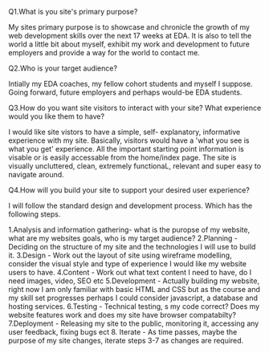 Q1.What is you site's primary purpose?

My sites primary purpose is to showcase and chronicle the growth of my web development skills over the next 17 weeks at EDA. It is also to tell the world a little bit about myself, exhibit my work and development to future employers and provide a way for the world to contact me.

Q2.Who is your target audience?

Intially my EDA coaches, my fellow cohort students and myself I suppose. Going forward, future employers and perhaps would-be EDA students.

Q3.How do you want site visitors to interact with your site? What experience would you like them to have?

I would like site vistors to have a simple, self- explanatory, informative experience with my site. Basically, visitors would have a 'what you see is what you get' experience. All the important starting point information is visable or is easily accessable from the home/index page. The site is visually uncluttered, clean, extremely functionaL, relevant and super easy to navigate around.

Q4.How will you build your site to support your desired user experience?

I will follow the standard design and development process. Which has the following steps.

1.Analysis and information gathering- what is the puropse of my website, what are my websites goals, who is my target audience?
2.Planning - Deciding on the structure of my site and the technologies I will use to build it.
3.Design - Work out the layout of site using wireframe modelling, consider the visual style and type of experience I would like my website users to have.
4.Content - Work out what text content I need to have, do I need images, video, SEO etc
5.Development - Actually building my website, right now I am only familiar with basic HTML and CSS but as the course and my skill set progresses perhaps I could consider javascript, a database and hosting services.
6.Testing - Technical testing, s my code correct? Does my website features work and does my site have browser compatabilty?
7.Deployment - Releasing my site to the public, monitoring it, accessing any user feedback, fixing bugs ect
8. Iterate - As time passes, maybe the purpose of my site changes, iterate steps 3-7 as changes are required.